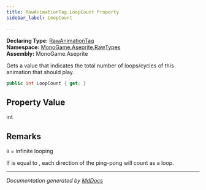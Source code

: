 ```yaml
---
title: RawAnimationTag.LoopCount Property
sidebar_label: LoopCount

---
```


**Declaring Type:** [RawAnimationTag](../)  
**Namespace:** [MonoGame.Aseprite.RawTypes](../../)  
**Assembly:** MonoGame.Aseprite

Gets a value that indicates the total number of loops\/cycles of this animation that should play.

```csharp
public int LoopCount { get; }
```

## Property Value

int

## Remarks

`0` \= infinite looping

If  is equal to , each direction of the ping\-pong will count as a loop.  

___

*Documentation generated by [MdDocs](https://github.com/ap0llo/mddocs)*
